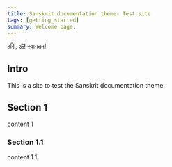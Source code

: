 ```yaml
---
title: Sanskrit documentation theme- Test site
tags: [getting_started]
summary: Welcome page.
---
```


हरिः, ॐ! स्वागतम्!

## Intro
This is a site to test the Sanskrit documentation theme.

## Section 1
content 1

### Section 1.1
content 1.1

